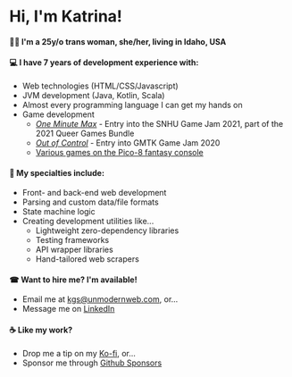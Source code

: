# Hi, I'm Katrina!

#### 🏳️‍⚧️ I'm a 25y/o trans woman, she/her, living in Idaho, USA

#### 💻 I have 7 years of development experience with:
- Web technologies (HTML/CSS/Javascript)
- JVM development (Java, Kotlin, Scala)
- Almost every programming language I can get my hands on
- Game development
  - [*One Minute Max*](https://serenaagh.itch.io/one-minute-max) - Entry into the SNHU Game Jam 2021, part of the 2021 Queer Games Bundle
  - [*Out of Control*](https://katrinakitten.itch.io/out-of-control) - Entry into GMTK Game Jam 2020
  - [Various games on the Pico-8 fantasy console](https://www.lexaloffle.com/bbs/?uid=45947)

#### 🎨 My specialties include:
- Front- and back-end web development
- Parsing and custom data/file formats
- State machine logic
- Creating development utilities like...
  - Lightweight zero-dependency libraries
  - Testing frameworks
  - API wrapper libraries
  - Hand-tailored web scrapers
  
#### ☎ Want to hire me? I'm available!
- Email me at kgs@unmodernweb.com, or...
- Message me on [LinkedIn](https://linkedin.com/in/kgscialdone)

#### ☕ Like my work?
- Drop me a tip on my [Ko-fi](https://ko-fi.com/kgscialdone), or...
- Sponsor me through [Github Sponsors](https://github.com/sponsors/kgscialdone)

